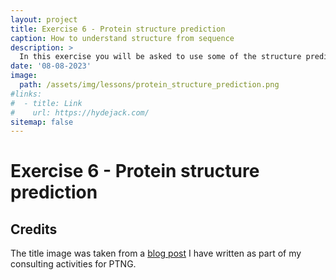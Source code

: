```yaml
---
layout: project
title: Exercise 6 - Protein structure prediction
caption: How to understand structure from sequence
description: >
  In this exercise you will be asked to use some of the structure prediction methods we talked about and understand how they work.
date: '08-08-2023'
image: 
  path: /assets/img/lessons/protein_structure_prediction.png
#links:
#  - title: Link
#    url: https://hydejack.com/
sitemap: false
---
```


# Exercise 6 - Protein structure prediction




## Credits

The title image was taken from a [blog post](https://www.ptngconsulting.com/blog/machine-learning-for-protein-engineering-here-to-stay) I have written as part of my consulting activities for PTNG.